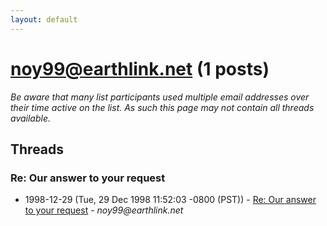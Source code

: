 ```yaml
---
layout: default
---
```


# noy99@earthlink.net (1 posts)

_Be aware that many list participants used multiple email addresses over their time active on the list. As such this page may not contain all threads available._

## Threads

### Re: Our answer to your request
+ 1998-12-29 (Tue, 29 Dec 1998 11:52:03 -0800 (PST)) - [Re: Our answer to your request](/archive/1998/12/c98f502df5db137aefe9dbd49e16a3dbcaf35d564206f3938c431a1f0941ca68) - _noy99@earthlink.net_

